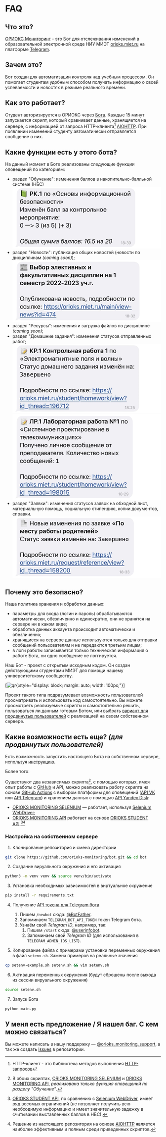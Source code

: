 # FAQ

## Что это?
[ОРИОКС Мониторинг](https://t.me/orioks_monitoring_bot) - это Бот для отслеживания изменений в образовательной электронной среде НИУ МИЭТ [orioks.miet.ru](https://orioks.miet.ru/) на платформе [Telegram](https://core.telegram.org/bots/api).

## Зачем это?
Бот создан для автоматизации контроля над учебным процессом. Он помогает студентам удобным способом получать информацию о своей успеваемости и новостях в режиме реального времени. 

## Как это работает?
Студент авторизируется в ОРИОКС через [Бота](https://t.me/orioks_monitoring_bot). Каждые 15 минут запускается скрипт, который сравнивает данные, хранящяется на сервере, с информацией от запроса HTTP-клиента[^1] [AIOHTTP](https://docs.aiohttp.org/en/stable/). При появлении изменений студенту автоматически отправляется сообщение о них.

## Какие функции есть у этого бота?
На данный момент в Боте реализованы следующие функции оповещений по категориям:
- раздел "Обучение": изменения баллов в накопительно-балльной системе (НБС)
  ![](/img/faq/grades.png)
- раздел "Новости": публикация общих новостей (новости по дисциплинам *(coming soon)*);
  ![](/img/faq/news.png)
- раздел "Ресурсы": изменения и загрузка файлов по дисциплине *(coming soon)*;
- раздел "Домашние задания": изменения статусов отправленных работ;
  ![](/img/faq/homework1.png) ![](/img/faq/homework2.png)
- раздел "Заявки": изменения статусов заявок на обходной лист, материальную помощь, социальную стипендию, копии документов, справки.
  ![](/img/faq/requests.png)


## Почему это безопасно?
Наша политика хранения и обработки данных: 

* параметры для входа (логин и пароль) обрабатываются автоматически, обезличенно и единократно, они не хранятся на сервере ни в каком виде;
* обработка данных аккаунта происходит автоматически и обезличенно;
* хранящиеся на сервере данные используются только для отправки сообщений пользователям и не передаются третьим лицам;
* в логи работы записывается только техническая информация о работе Бота, ни одно сообщение не логгируется.

Наш Бот - проект с открытым исходным кодом. Он создан действующими студентами МИЭТ для помощи нашему университетскому сообществу.

[![qr](/img/open-source-logo.png){:style="display: block; margin: auto; width: 100px;"}]

Проект такого типа подразумевает возможность пользователей просматривать и использовать код самостоятельно. Вы можете просмотреть реализуемые скрипты и самостоятельно решить, пользоваться ли данным готовым Ботом, или выбрать [вариант для продвинутых пользователей](#какие-возможности-есть-еще-для-продвинутых-пользователей) с реализацией на своем собственном сервере. 


## Какие возможности есть еще? *(для продвинутых пользователей)*
Есть возможность запустить настоящего Бота на собственном сервере, используя [инструкцию](#настройка-на-собственном-сервере). 

Более того:

Существуют два независимых скрипта[^2], с помощью которых, имея опыт работы с [GitHub](https://github.com/) и API, можно реализовать работу скрипта на основе [GitHub Actions](https://docs.github.com/en/actions) с выбором платформы для оповещений ([API VK](https://dev.vk.com/) или [API Telegram](https://core.telegram.org/bots/api)) и хранением данных с помощью [API Yandex Disk](https://yandex.ru/dev/disk/rest/):
- [ORIOKS MONITORING SELENIUM](https://github.com/llirrikk/orioks-monitoring-selenium) — работает, используя [Selenium WebDriver](https://www.selenium.dev/documentation/webdriver/);
- [ORIOKS MONITORING API](https://github.com/llirrikk/orioks-monitoring-api) работает на основе [ORIOKS STUDENT API](https://orioks.gitlab.io/student-api/).[^3][^4]

### Настройка на собственном сервере

1. Клонирование репозитория и смена директории
```bash
git clone https://github.com/orioks-monitoring/bot.git && cd bot
```

2. Создание вируального окружения и его активация
```bash
python3 -m venv venv && source venv/bin/activate
```

3. Установка необходимых зависимостей в виртуальное окружение
```bash
pip install -r requirements.txt
```

4. Получение [API токена для Telegram бота](https://core.telegram.org/bots/api)
    1. Пишем `/newbot` сюда: [@BotFather](https://t.me/botfather).
    2. Запоминаем `TELEGRAM_BOT_API_TOKEN` токен Telegram бота.
    3. Узнаём свой *Telegram ID*, например, так:
        1. Пишем `/start` сюда: [@userinfobot](https://t.me/userinfobot).
        2. Запоминаем свой *Telegram ID* (для использования в `TELEGRAM_ADMIN_IDS_LIST`).

5. Копирование файла с примерами установки переменных окружения в файл `setenv.sh`. Замена примеров на реальные значения
```bash
cp setenv-example.sh setenv.sh && vim setenv.sh
```

6. Активация переменных окружения (будут сброшены после выхода из сессии вируального окружения)
```bash
source setenv.sh
```

7. Запуск Бота
```bash
python main.py
```


## У меня есть предложение / Я нашел баг. С кем можно связаться?
Вы можете написать в нашу поддержку — [@orioks_monitoring_support](https://t.me/orioks_monitoring_support), а так же создать [Issues](https://github.com/orioks-monitoring/bot/issues) в репозитории.



[^1]: HTTP-клиент - это библиотека методов выполнения [HTTP-запросов](https://habr.com/ru/post/215117/)

[^2]: В обоих скриптах, [ORIOKS MONITORING SELENIUM](https://github.com/llirrikk/orioks-monitoring-selenium) и [ORIOKS MONITORING API](https://github.com/llirrikk/orioks-monitoring-api), *реализована только функция оповещений по разделу "Обучение"*.

[^3]: [ORIOKS STUDENT API](https://orioks.gitlab.io/student-api/), по сравнению с [Selenium WebDriver](https://www.selenium.dev/documentation/webdriver/), имеет ряд весомых ограничений (не позволяет получить всю необходимую информацию и имеет значительную задежку в считывании выставленных баллов в НБС).

[^4]: Решение из настоящего репозитория на основе [AIOHTTP](https://docs.aiohttp.org/en/stable/) является наиболее эффективным и полным среди приведенных скриптов.
